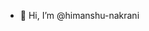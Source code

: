 - 👋 Hi, I’m @himanshu-nakrani

<!---
himanshu-nakrani/himanshu-nakrani is a ✨ special ✨ repository because its `README.md` (this file) appears on your GitHub profile.
You can click the Preview link to take a look at your changes.
--->
